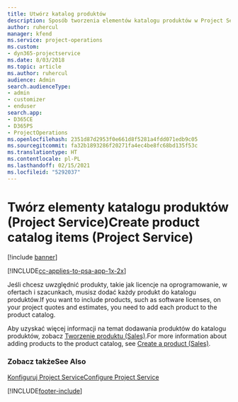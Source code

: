```yaml
---
title: Utwórz katalog produktów
description: Sposób tworzenia elementów katalogu produktów w Project Service
author: ruhercul
manager: kfend
ms.service: project-operations
ms.custom:
- dyn365-projectservice
ms.date: 8/03/2018
ms.topic: article
ms.author: ruhercul
audience: Admin
search.audienceType:
- admin
- customizer
- enduser
search.app:
- D365CE
- D365PS
- ProjectOperations
ms.openlocfilehash: 2351d87d2953f0e661d8f5281a4fdd071edb9c05
ms.sourcegitcommit: fa32b1893286f20271fa4ec4be8fc68bd135f53c
ms.translationtype: HT
ms.contentlocale: pl-PL
ms.lasthandoff: 02/15/2021
ms.locfileid: "5292037"
---
```

# <a name="create-product-catalog-items-project-service"></a><span data-ttu-id="d3812-103">Twórz elementy katalogu produktów (Project Service)</span><span class="sxs-lookup"><span data-stu-id="d3812-103">Create product catalog items (Project Service)</span></span>

[!include [banner](../includes/psa-now-project-operations.md)]

[!INCLUDE[cc-applies-to-psa-app-1x-2x](../includes/cc-applies-to-psa-app-1x-2x.md)]

<span data-ttu-id="d3812-104">Jeśli chcesz uwzględnić produkty, takie jak licencje na oprogramowanie, w ofertach i szacunkach, musisz dodać każdy produkt do katalogu produktów.</span><span class="sxs-lookup"><span data-stu-id="d3812-104">If you want to include products, such as software licenses, on your project quotes and estimates, you need to add each product to the product catalog.</span></span>  
  
 <span data-ttu-id="d3812-105">Aby uzyskać więcej informacji na temat dodawania produktów do katalogu produktów, zobacz [Tworzenie produktu (Sales)](https://docs.microsoft.com/dynamics365/sales-enterprise/create-product-sales).</span><span class="sxs-lookup"><span data-stu-id="d3812-105">For more information about adding products to the product catalog, see [Create a product (Sales)](https://docs.microsoft.com/dynamics365/sales-enterprise/create-product-sales).</span></span>  
  
### <a name="see-also"></a><span data-ttu-id="d3812-106">Zobacz także</span><span class="sxs-lookup"><span data-stu-id="d3812-106">See Also</span></span>  
 [<span data-ttu-id="d3812-107">Konfiguruj Project Service</span><span class="sxs-lookup"><span data-stu-id="d3812-107">Configure Project Service</span></span>](../psa/configure.md)


[!INCLUDE[footer-include](../includes/footer-banner.md)]